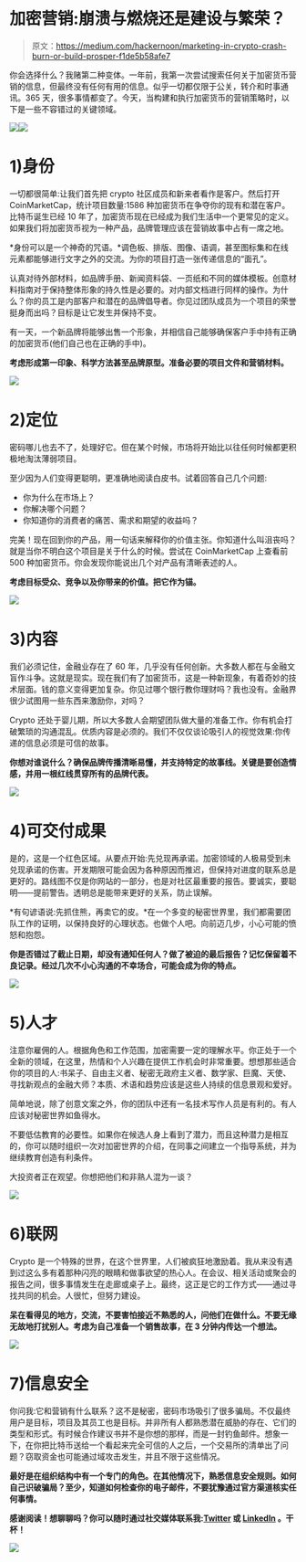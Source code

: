 # 加密营销:崩溃与燃烧还是建设与繁荣？

> 原文：<https://medium.com/hackernoon/marketing-in-crypto-crash-burn-or-build-prosper-f1de5b58afe7>

你会选择什么？我赌第二种变体。一年前，我第一次尝试搜索任何关于加密货币营销的信息，但最终没有任何有用的信息。似乎一切都仅限于公关，转介和时事通讯。365 天，很多事情都变了。今天，当构建和执行加密货币的营销策略时，以下是一些不容错过的关键领域。

![](img/fac49265f2df9bf44a29a1a601f98a4b.png)![](img/171a9060368333fbf99f6a0e2aac53d7.png)

# 1)身份

一切都很简单:让我们首先把 crypto 社区成员和新来者看作是客户。然后打开 CoinMarketCap，统计项目数量:1586 种加密货币在争夺你的现有和潜在客户。比特币诞生已经 10 年了，加密货币现在已经成为我们生活中一个更常见的定义。如果我们将加密货币视为一种产品，品牌管理应该在营销故事中占有一席之地。

*身份可以是一个神奇的咒语。*调色板、排版、图像、语调，甚至图标集和在线元素都能够进行文字之外的交流。为你的项目打造一张传递信息的“面孔”。

认真对待外部材料，如品牌手册、新闻资料袋、一页纸和不同的媒体模板。创意材料指南对于保持整体形象的持久性是必要的。对内部文档进行同样的操作。为什么？你的员工是内部客户和潜在的品牌倡导者。你见过团队成员为一个项目的荣誉挺身而出吗？目标是让它发生并保持不变。

有一天，一个新品牌将能够出售一个形象，并相信自己能够确保客户手中持有正确的加密货币(他们自己也在正确的手中)。

**考虑形成第一印象、科学方法甚至品牌原型。准备必要的项目文件和营销材料。**

![](img/4335b31ac6ea281c59bfa23a716d2a6f.png)

# 2)定位

密码哪儿也去不了，处理好它。但在某个时候，市场将开始比以往任何时候都更积极地淘汰薄弱项目。

至少因为人们变得更聪明，更准确地阅读白皮书。试着回答自己几个问题:

*   你为什么在市场上？
*   你解决哪个问题？
*   你知道你的消费者的痛苦、需求和期望的收益吗？

完美！现在回到你的产品，用一句话来解释你的价值主张。你知道什么叫沮丧吗？就是当你不明白这个项目是关于什么的时候。尝试在 CoinMarketCap 上查看前 500 种加密货币。你会发现你能说出几个对产品有清晰表述的人。

**考虑目标受众、竞争以及你带来的价值。把它作为锚。**

![](img/ff51ea149e62dc3eacee7336706695ea.png)

# 3)内容

我们必须记住，金融业存在了 60 年，几乎没有任何创新。大多数人都在与金融文盲作斗争。这就是现实。现在我们有了加密货币，这是一种新现象，有着奇妙的技术层面。钱的意义变得更加复杂。你见过哪个银行教你理财吗？我也没有。金融界很少试图用一些东西来激励你，对吗？

Crypto 还处于婴儿期，所以大多数人会期望团队做大量的准备工作。你有机会打破繁琐的沟通混乱。优质内容是必须的。我们不仅仅谈论吸引人的视觉效果:你传递的信息必须是可信的故事。

**你想对谁说什么？确保品牌传播清晰易懂，并支持特定的故事线。关键是要创造情感，并用一根红线贯穿所有的品牌代表。**

![](img/ba9ed89750a00ab06534ec803c502f67.png)

# 4)可交付成果

是的，这是一个红色区域。从要点开始:先兑现再承诺。加密领域的人极易受到未兑现承诺的伤害。开发期限可能会因为各种原因而推迟，但保持对进度的联系总是更好的。路线图不仅是你网站的一部分，也是对社区最重要的报告。要诚实，要聪明——提前警告。透明总是能带来更好的关系，防止误解。

*有句谚语说:先抓住熊，再卖它的皮。*在一个多变的秘密世界里，我们都需要团队工作的证明，以保持良好的心理状态。也做个人吧。向前迈几步，小心可能的愤怒和抱怨。

**你是否错过了截止日期，却没有通知任何人？做了被迫的最后报告？记忆保留着不良记录。经过几次不小心沟通的不幸场合，可能会成为你的特点。**

![](img/8f9b849b144d95c40ca9823c0178fc9d.png)

# 5)人才

注意你雇佣的人。根据角色和工作范围，加密需要一定的理解水平。你正处于一个全新的领域，在这里，热情和个人兴趣在提供工作机会时非常重要。想想那些适合你的项目的人:书呆子、自由主义者、秘密无政府主义者、数学家、巨魔、天使、寻找新观点的金融大师？本质、术语和趋势应该是这些人持续的信息景观和爱好。

简单地说，除了创意文案之外，你的团队中还有一名技术写作人员是有利的。有人应该对秘密世界如鱼得水。

不要低估教育的必要性。如果你在候选人身上看到了潜力，而且这种潜力是相互的，你可以随时组织一次对加密世界的介绍，在同事之间建立一个指导系统，并为继续教育创造有利条件。

大投资者正在观望。你想把他们和非熟人混为一谈？

![](img/f81e1410d3a126257a0276a71b087ea5.png)

# 6)联网

Crypto 是一个特殊的世界，在这个世界里，人们被疯狂地激励着。我从来没有遇到过这么多有着那种闪亮的眼睛和做事欲望的热心人。在会议、相关活动或聚会的报告之间，很多事情发生在走廊或桌子上。最终，这正是它的工作方式——通过寻找共同的机会。人很忙，但努力建设。

**呆在看得见的地方，交流，不要害怕接近不熟悉的人，问他们在做什么。不要无缘无故地打扰别人。考虑为自己准备一个销售故事，在 3 分钟内传达一个想法。**

![](img/f6701fb3ad13589084cdfad61d21571c.png)

# 7)信息安全

你问我:它和营销有什么联系？这不是秘密，密码市场吸引了很多骗局。不仅最终用户是目标，项目及其员工也是目标。并非所有人都熟悉潜在威胁的存在、它们的类型和形式。有时候合作建议书并不是你想的那样，而是一封钓鱼邮件。想象一下，在你把比特币送给一个看起来完全可信的人之后，一个交易所的清单出了问题？窃取资金也可能通过域攻击发生，并且不限于这些情况。

**最好是在组织结构中有一个专门的角色。在其他情况下，熟悉信息安全规则。如何自己识破骗局？至少，知道如何检查你的电子邮件，不要犹豫通过官方渠道核实任何事情。**

**感谢阅读！想聊聊吗？你可以随时通过社交媒体联系我:[Twitter](https://twitter.com/cryptokatia) 或 [LinkedIn](https://www.linkedin.com/in/cryptokatia/) 。干杯！**

![](img/7492aae9a062f3f3ccc303e4a0c9ea60.png)